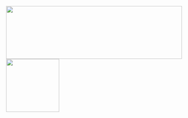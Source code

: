 <div>
  <img src="https://github-readme-stats.vercel.app/api?username=Wani93&show_icons=true&theme=vue-dark&hide=stars,contribs&hide_border=true" width="480px" height="145px"/>
  <img src="https://github-readme-stats.vercel.app/api/top-langs/?username=Wani93&layout=compact&theme=vue-dark&langs_count=3&hide_border=true&hide=pug,css" height="145px"/>
</div>
